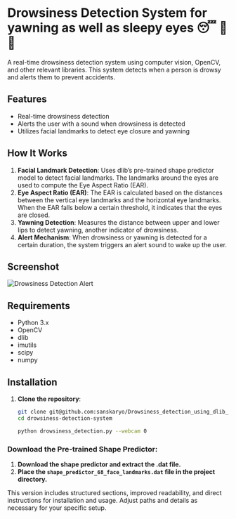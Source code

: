 # Drowsiness Detection System for yawning as well as sleepy eyes 😴 🚫 🚗

A real-time drowsiness detection system using computer vision, OpenCV, and other relevant libraries. This system detects when a person is drowsy and alerts them to prevent accidents.

## Features



- Real-time drowsiness detection
- Alerts the user with a sound when drowsiness is detected
- Utilizes facial landmarks to detect eye closure and yawning

## How It Works

1. **Facial Landmark Detection**: Uses dlib’s pre-trained shape predictor model to detect facial landmarks. The landmarks around the eyes are used to compute the Eye Aspect Ratio (EAR).
2. **Eye Aspect Ratio (EAR)**: The EAR is calculated based on the distances between the vertical eye landmarks and the horizontal eye landmarks. When the EAR falls below a certain threshold, it indicates that the eyes are closed.
3. **Yawning Detection**: Measures the distance between upper and lower lips to detect yawning, another indicator of drowsiness.
4. **Alert Mechanism**: When drowsiness or yawning is detected for a certain duration, the system triggers an alert sound to wake up the user.

## Screenshot

![Drowsiness Detection Alert](https://github.com/sanskaryo/Drowsiness_detection_using_dlib_and_cv/blob/main/images/WhatsApp%20Image%202024-06-29%20at%2016.21.34_cd625042.jpg)

## Requirements

- Python 3.x
- OpenCV
- dlib
- imutils
- scipy
- numpy

## Installation

1. **Clone the repository**:
   ```sh
   git clone git@github.com:sanskaryo/Drowsiness_detection_using_dlib_and_cv.git
   cd drowsiness-detection-system

   python drowsiness_detection.py --webcam 0

### Download the Pre-trained Shape Predictor:

1. **Download the shape predictor and extract the .dat file.**
2. **Place the `shape_predictor_68_face_landmarks.dat` file in the project directory.**


This version includes structured sections, improved readability, and direct instructions for installation and usage. Adjust paths and details as necessary for your specific setup.

